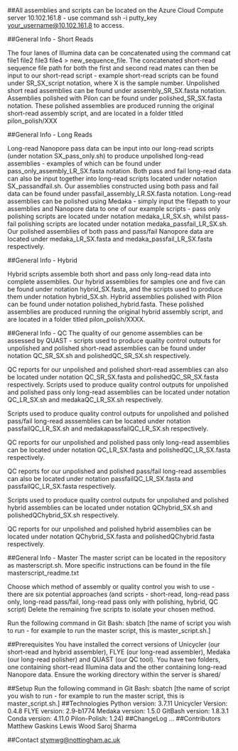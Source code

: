 ##All assemblies and scripts can be located on the Azure Cloud Compute server 10.102.161.8 - use command ssh -i putty_key your_username@10.102.161.8 to access.

##General Info - Short Reads

The four lanes of Illumina data can be concatenated using the command cat file1 file2 file3 file4 > new_sequence_file.
The concatenated short-read sequence file path for both the first and second read mates can then be input to our short-read script - example short-read scripts can be found under SR_SX_script notation, where X is the sample number.
Unpolished short read assemblies can be found under assembly_SR_SX.fasta notation. Assemblies polished with Pilon can be found under polished_SR_SX.fasta notation. These polished assemblies are produced running the original short-read assembly script, and are located in a folder titled pilon_polish/XXX

##General Info - Long Reads

Long-read Nanopore pass data can be input into our long-read scripts (under notation SX_pass_only.sh) to produce unpolished long-read assemblies - examples of which can be found under pass_only_assembly_LR_SX.fasta notation. 
Both pass and fail long-read data can also be input together into long-read scripts located under notation SX_passandfail.sh.
Our assemblies constructed using both pass and fail data can be found under passfail_assembly_LR.SX.fasta notation.
Long-read assemblies can be polished using Medaka - simply input the filepath to your assemblies and Nanopore data to one of our example scripts - pass only polishing scripts are located under notation medaka_LR_SX.sh, whilst pass-fail polishing scripts are located under notation medaka_passfail_LR_SX.sh.
Our polished assemblies of both pass and pass/fail Nanopore data are located under medaka_LR_SX.fasta and medaka_passfail_LR_SX.fasta respectively.

##General Info - Hybrid

Hybrid scripts assemble both short and pass only long-read data into complete assemblies. Our hybrid assemblies for samples one and five can be found under notation hybrid_SX.fasta, and the scripts used to produce them under notation hybrid_SX.sh. Hybrid assemblies polished with Pilon can be found under notation polished_hybrid.fasta. These polished assemblies are produced running the original hybrid assembly script, and are located in a folder titled pilon_polish/XXXX. 

##General Info - QC
The quality of our genome assemblies can be assessed by QUAST - scripts used to produce quality control outputs for unpolished and polished short-read assemblies can be found under notation QC_SR_SX.sh and polishedQC_SR_SX.sh respectively.

QC reports for our unpolished and polished short-read assemblies can also be located under notation QC_SR_SX.fasta and polishedQC_SR_SX.fasta respectively.
Scripts used to produce quality control outputs for unpolished and polished pass only long-read assemblies can be located under notation QC_LR_SX.sh and medakaQC_LR_SX.sh respectively.

Scripts used to produce quality control outputs for unpolished and polished pass/fail long-read asssemblies can be located under notation passfailQC_LR_SX.sh and medakapassfailQC_LR_SX.sh respectively.

QC reports for our unpolished and polished pass only long-read assemblies can be located under notation QC_LR_SX.fasta and polishedQC_LR_SX.fasta respectively.

QC reports for our unpolished and polished pass/fail long-read assemblies can also be located under notation passfailQC_LR_SX.fasta and passfailQC_LR_SX.fasta respectively.

Scripts used to produce quality control outputs for unpolished and polished hybrid assemblies can be located under notation QChybrid_SX.sh and polishedQChybrid_SX.sh respectively.

QC reports for our unpolished and polished hybrid assemblies can be located under notation QChybrid_SX.fasta and polishedQChybrid.fasta respectively.

##General Info - Master
The master script can be located in the repository as masterscript.sh. More specific instructions can be found in the file masterscript_readme.txt

Choose which method of assembly or quality control you wish to use - there are six potential approaches (and scripts - short-read, long-read pass only, long-read pass/fail, long-read pass only with polishing, hybrid, QC script)
Delete the remaining five scripts to isolate your chosen method.

Run the following command in Git Bash: sbatch [the name of script you wish to run - for example to run the master script, this is master_script.sh.]

##Prerequisites You have installed the correct versions of Unicycler (our short-read and hybrid assembler), FLYE (our long-read assembler), Medaka (our long-read polisher) and QUAST (our QC tool).
You have two folders, one containing short-read Illumina data and the other containing long-read Nanopore data. Ensure the working directory within the server is shared/

##Setup Run the following command in Git Bash: sbatch [the name of script you wish to run - for example to run the master script, this is master_script.sh.] ##Technologies Python version: 3.7.11 Unicycler Version: 0.4.8 FLYE version: 2.9-b1774 Medaka version: 1.5.0 GitBash version: 1.8.3.1 Conda version: 4.11.0 Pilon-Polish: 1.24) ##ChangeLog ... ##Contributors Matthew Gaskins Lewis Wood Saroj Sharma

##Contact stymwg@nottingham.ac.uk

